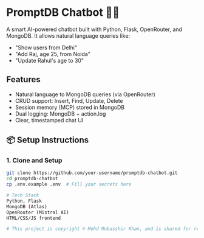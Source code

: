 
# PromptDB Chatbot 🧠💬

A smart AI-powered chatbot built with Python, Flask, OpenRouter, and MongoDB.
It allows natural language queries like:

- "Show users from Delhi"
- "Add Raj, age 25, from Noida"
- "Update Rahul's age to 30"

## Features

- Natural language to MongoDB queries (via OpenRouter)
- CRUD support: Insert, Find, Update, Delete
- Session memory (MCP) stored in MongoDB
- Dual logging: MongoDB + action.log
- Clear, timestamped chat UI

## 📦 Setup Instructions

### 1. Clone and Setup

```bash
git clone https://github.com/your-username/promptdb-chatbot.git
cd promptdb-chatbot
cp .env.example .env  # Fill your secrets here

# Tech Stack
Python, Flask
MongoDB (Atlas)
OpenRouter (Mistral AI)
HTML/CSS/JS frontend

# This project is copyright © Mohd Mubasshir Khan, and is shared for reference only. Please do not copy or reuse without permission.
